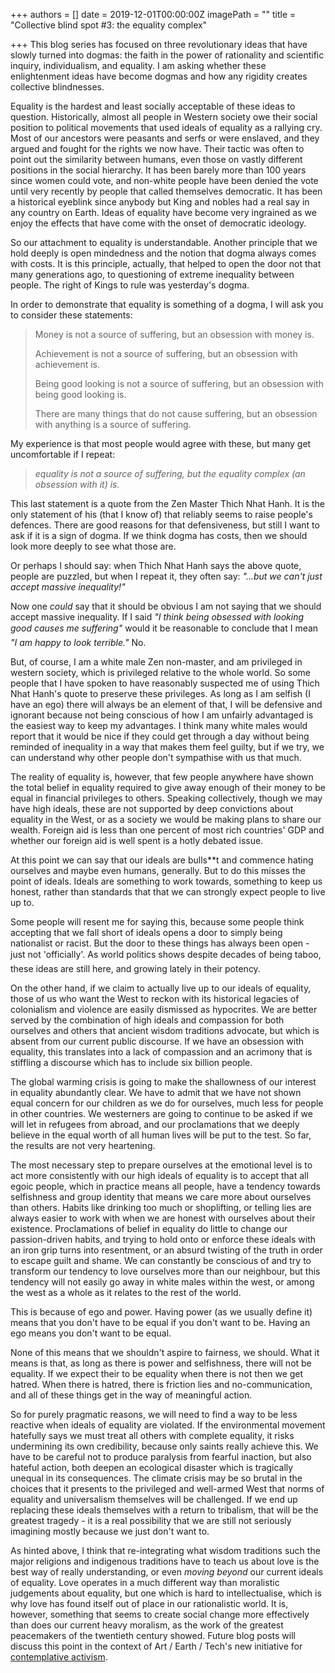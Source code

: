 +++
authors = []
date = 2019-12-01T00:00:00Z
imagePath = ""
title = "Collective blind spot #3: the equality complex"

+++
This blog series has focused on three revolutionary ideas that have slowly turned into dogmas: the faith in the power of rationality and scientific inquiry, individualism, and equality. I am asking whether these enlightenment ideas have become dogmas and how any rigidity creates collective blindnesses.

Equality is the hardest and least socially acceptable of these ideas to question. Historically, almost all people in Western society owe their social position to political movements that used ideals of equality as a rallying cry. Most of our ancestors were peasants and serfs or were enslaved, and they argued and fought for the rights we now have. Their tactic was often to point out the similarity between humans, even those on vastly different positions in the social hierarchy. It has been barely more than 100 years since women could vote, and non-white people have been denied the vote until very recently by people that called themselves democratic. It has been a historical eyeblink since anybody but King and nobles had a real say in any country on Earth. Ideas of equality have become very ingrained as we enjoy the effects that have come with the onset of democratic ideology.

So our attachment to equality is understandable. Another principle that we hold deeply is open mindedness and the notion that dogma always comes with costs. It is this principle, actually, that helped to open the door not that many generations ago, to questioning of extreme inequality between people. The right of Kings to rule was yesterday's dogma.

In order to demonstrate that equality is something of a dogma, I will ask you to consider these statements:

> Money is not a source of suffering, but an obsession with money is.
>
> Achievement is not a source of suffering, but an obsession with achievement is.
>
> Being good looking is not a source of suffering, but an obsession with being good looking is.
>
> There are many things that do not cause suffering, but an obsession with anything is a source of suffering.

My experience is that most people would agree with these, but many get uncomfortable if I repeat:

> _equality is not a source of suffering, but the equality complex (an obsession with it) is._

This last statement is a quote from the Zen Master Thich Nhat Hanh. It is the only statement of his (that I know of) that reliably seems to raise people's defences. There are good reasons for that defensiveness, but still I want to ask if it is a sign of dogma. If we think dogma has costs, then we should look more deeply to see what those are.

Or perhaps I should say: when Thich Nhat Hanh says the above quote, people are puzzled, but when I repeat it, they often say: _"...but we can't just accept massive inequality!"_

Now one _could_ say that it should be obvious I am not saying that we should accept massive inequality. If I said _"I think being obsessed with looking good causes me suffering"_ would it be reasonable to conclude that I mean _"I am happy to look terrible."_ No.

But, of course, I am a white male Zen non-master, and am privileged in western society, which is privileged relative to the whole world. So some people that I have spoken to have reasonably suspected me of using Thich Nhat Hanh's quote to preserve these privileges. As long as I am selfish (I have an ego) there will always be an element of that, I will be defensive and ignorant because not being conscious of how I am unfairly advantaged is the easiest way to keep my advantages. I think many white males would report that it would be nice if they could get through a day without being reminded of inequality in a way that makes them feel guilty, but if we try, we can understand why other people don't sympathise with us that much.

The reality of equality is, however, that few people anywhere have shown the total belief in equality required to give away enough of their money to be equal in financial privileges to others. Speaking collectively, though we may have high ideals, these are not supported by deep convictions about equality in the West, or as a society we would be making plans to share our wealth. Foreign aid is less than one percent of most rich countries' GDP and whether our foreign aid is well spent is a hotly debated issue.

At this point we can say that our ideals are bulls**t and commence hating ourselves and maybe even humans, generally. But to do this misses the point of ideals. Ideals are something to work towards, something to keep us honest, rather than standards that that we can strongly expect people to live up to.

Some people will resent me for saying this, because some people think accepting that we fall short of ideals opens a door to simply being nationalist or racist. But the door to these things has always been open - just not 'officially'. As world politics shows despite decades of being taboo, these ideas are still here, and growing lately in their potency.

On the other hand, if we claim to actually live up to our ideals of equality, those of us who want the West to reckon with its historical legacies of colonialism and violence are easily dismissed as hypocrites. We are better served by the combination of high ideals and compassion for both ourselves and others that ancient wisdom traditions advocate, but which is absent from our current public discourse. If we have an obsession with equality, this translates into a lack of compassion and an acrimony that is stiffling a discourse which has to include six billion people.

The global warming crisis is going to make the shallowness of our interest in equality abundantly clear. We have to admit that we have not shown equal concern for our children as we do for ourselves, much less for people in other countries. We westerners are going to continue to be asked if we will let in refugees from abroad, and our proclamations that we deeply believe in the equal worth of all human lives will be put to the test. So far, the results are not very heartening.

The most necessary step to prepare ourselves at the emotional level is to act more consistently with our high ideals of equality is to accept that all egoic people, which in practice means all people, have a tendency towards selfishness and group identity that means we care more about ourselves than others. Habits like drinking too much or shoplifting, or telling lies are always easier to work with when we are honest with ourselves about their existence. Proclamations of belief in equality do little to change our passion-driven habits, and trying to hold onto or enforce these ideals with an iron grip turns into resentment, or an absurd twisting of the truth in order to escape guilt and shame. We can constantly be conscious of and try to transform our tendency to love ourselves more than our neighbour, but this tendency will not easily go away in white males within the west, or among the west as a whole as it relates to the rest of the world.

This is because of ego and power. Having power (as we usually define it) means that you don't have to be equal if you don't want to be. Having an ego means you don't want to be equal.

None of this means that we shouldn't aspire to fairness, we should. What it means is that, as long as there is power and selfishness, there will not be equality. If we expect their to be equality when there is not then we get hatred. When there is hatred, there is friction lies and no-communication, and all of these things get in the way of meaningful action.

So for purely pragmatic reasons, we will need to find a way to be less reactive when ideals of equality are violated. If the environmental movement hatefully says we must treat all others with complete equality, it risks undermining its own credibility, because only saints really achieve this. We have to be careful not to produce paralysis from fearful inaction, but also hateful action, both deepen an ecological disaster which is tragically unequal in its consequences. The climate crisis may be so brutal in the choices that it presents to the privileged and well-armed West that norms of equality and universalism themselves will be challenged. If we end up replacing these ideals themselves with a return to tribalism, that will be the greatest tragedy - it is a real possibility that we are still not seriously imagining mostly because we just don't want to.

As hinted above, I think that re-integrating what wisdom traditions such the major religions and indigenous traditions have to teach us about love is the best way of really understanding, or even _moving beyond_ our current ideals of equality. Love operates in a much different way than moralistic judgements about equality, but one which is hard to intellectualise, which is why love has found itself out of place in our rationalistic world. It is, however, something that seems to create social change more effectively than does our current heavy moralism, as the work of the greatest peacemakers of the twentieth century showed. Future blog posts will discuss this point in the context of Art / Earth / Tech's new initiative for [contemplative activism](http://artearthtech.com/2019/11/11/the-contemplative-activism-gathering/).